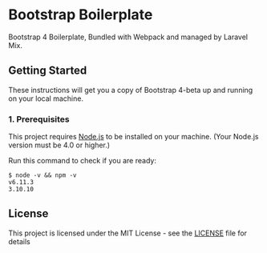 # Bootstrap Boilerplate
Bootstrap 4 Boilerplate, Bundled with Webpack and managed by Laravel Mix.


## Getting Started
These instructions will get you a copy of Bootstrap 4-beta up and running on your local machine.

### 1. Prerequisites
This project requires [Node.js](https://nodejs.org/) to be installed on your machine. (Your Node.js version must be 4.0 or higher.)

Run this command to check if you are ready:

```shell
$ node -v && npm -v
v6.11.3
3.10.10
```



## License
This project is licensed under the MIT License - see the [LICENSE](LICENSE) file for details

